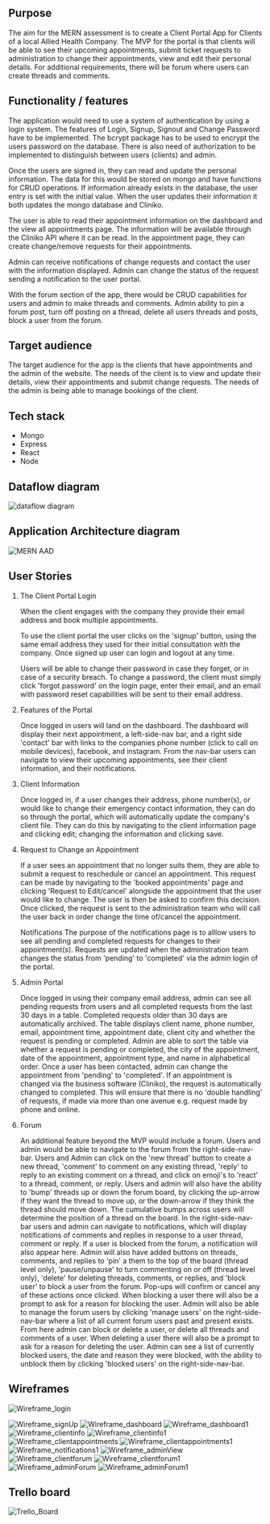 ## Purpose

The aim for the MERN assessment is to create a Client Portal App for Clients of a local Allied Health Company. The MVP for the portal is that clients will be able to see their upcoming appointments, submit ticket requests to administration to change their appointments, view and edit their personal details. For additional requirements, there will be forum where users can create threads and comments.

## Functionality / features

The application would need to use a system of authentication by using a login system. The features of Login, Signup, Signout and Change Password have to be implemented. The bcrypt package has to be used to encrypt the users password on the database. There is also need of authorization to be implemented to distinguish between users (clients) and admin.

Once the users are signed in, they can read and update the personal information. The data for this would be stored on mongo and have functions for CRUD operations. If information already exists in the database, the user entry is set with the initial value. When the user updates their information it both updates the mongo database and Cliniko.

The user is able to read their appointment information on the dashboard and the view all appointments page. The information will be available through the Cliniko API where it can be read. In the appointment page, they can create change/remove requests for their appointments. 

Admin can receive notifications of change requests and contact the user with the information displayed. Admin can change the status of the request sending a notification to the user portal.

With the forum section of the app, there would be CRUD capabilities for users and admin to make threads and comments.
Admin ability to pin a forum post, turn off posting on a thread, delete all users threads and posts, block a user from the forum.
    
## Target audience

The target audience for the app is the clients that have appointments and the admin of the website. The needs of the client is to view and update their details, view their appointments and submit change requests. The needs of the admin is being able to manage bookings of the client.

## Tech stack

* Mongo
* Express
* React
* Node
    
## Dataflow diagram
![dataflow diagram](./docs/MERN_dataflow.png)

## Application Architecture diagram
![MERN AAD](./docs/AAD_MERN.png)

## User Stories

1. The Client Portal Login

    When the client engages with the company they provide their email address and book multiple appointments.
    
    To use the client portal the user clicks on the 'signup' button, using the same email address they used for their initial consultation with the company. 
    Once signed up user can login and logout at any time.

    Users will be able to change their password in case they forget, or in case of a security breach. To change a password, the client must simply click 'forgot password' on the login page, enter their email, and an email with password reset capabilities will be sent to their email address. 

2. Features of the Portal

    Once logged in users will land on the dashboard. The dashboard will display their next appointment, a left-side-nav bar, and a right side 'contact' bar with links to the companies phone number (click to call on mobile devices), facebook, and instagram. From the nav-bar users can navigate to view their upcoming appointments, see their client information, and their notifications.

3. Client Information

    Once logged in, if a user changes their address, phone number(s), or would like to change their emergency contact information, they can do so through the portal, which will automatically update the company's client file. They can do this by navigating to the client information page and clicking edit; changing the information and clicking save.

2. Request to Change an Appointment

    If a user sees an appointment that no longer suits them, they are able to submit a request to reschedule or cancel an appointment. This request can be made by navigating to the 'booked appointments' page and clicking 'Request to Edit/cancel' alongside the appointment that the user would like to change. The user is then be asked to confirm this decision. Once clicked, the request is sent to the administration team who will call the user back in order change the time of/cancel the appointment. 
    
    Notifications
        The purpose of the notifications page is to alllow users to see all pending and completed requests for changes to their appointment(s). Requests are updated when the administration team changes the status from 'pending' to 'completed' via the admin login of the portal.

4. Admin Portal

    Once logged in using their company email address, admin can see all pending requests from users and all completed requests from the last 30 days in a table. Completed requests older than 30 days are automatically archived. The table displays client name, phone number, email, appointment time, appointment date, client city and whether the request is pending or completed. Admin are able to sort the table via whether a request is pending or completed, the city of the appointment, date of the appointment, appointment type, and name in alphabetical order. Once a user has been contacted, admin can change the appointment from 'pending' to 'completed'. If an appointment is changed via the business software (Cliniko), the request is automatically changed to completed. This will ensure that there is no 'double handling' of requests, if made via more than one avenue e.g. request made by phone and online. 

5. Forum

    An additional feature beyond the MVP would include a forum. Users and admin would be able to navigate to the forum from the right-side-nav-bar. Users and Admin can click on the 'new thread' button to create a new thread, 'comment' to comment on any existing thread, 'reply' to reply to an existing comment on a thread, and click on emoji's to 'react' to a thread, comment, or reply. 
    Users and admin will also have the ability to 'bump' threads up or down the forum board, by clicking the up-arrow if they want the thread to move up, or the down-arrow if they think the thread should move down. The cumulative bumps across users will determine the position of a thread on the board.
    In the right-side-nav-bar users and admin can navigate to notifications, which will display notifications of comments and replies in response to a user thread, comment or reply. If a user is blocked from the forum, a notification will also appear here.
    Admin will also have added buttons on threads, comments, and replies to 'pin' a them to the top of the board (thread level only), 'pause/unpause' to turn commenting on or off (thread level only), 'delete' for deleting threads, comments, or replies, and 'block user' to block a user from the forum. Pop-ups will confirm or cancel any of these actions once clicked. When blocking a user there will also be a prompt to ask for a reason for blocking the user.
    Admin will also be able to manage the forum users by clicking 'manage users' on the right-side-nav-bar where a list of all current forum users past and present exists. From here admin can block or delete a user, or delete all threads and comments of a user. When deleting a user there will also be a prompt to ask for a reason for deleting the user.
    Admin can see a list of currently blocked users, the date and reason they were blocked, with the ability to unblock them by clicking 'blocked users' on the right-side-nav-bar.

## Wireframes

![Wireframe_login](./docs/login.png)

![Wireframe_signUp](./docs/signup.png)
![Wireframe_dashboard](./docs/dashDesk.png)
![Wireframe_dashboard1](./docs/dashTab.png)
![Wireframe_clientinfo](./docs/cInfoDesk.png)
![Wireframe_clientinfo1](./docs/cInfoMob.png)
![Wireframe_clientappointments](/docs/apptsDesk.png)
![Wireframe_clientappointments1](/docs/apptsMob.png)
![Wireframe_notifications1](/docs/noteDesk.png)
![Wireframe_adminView](/docs/adminDesk.png)
![Wireframe_clientforum](/docs/cForumMob.png)
![Wireframe_clientforum1](/docs/cForumDesk.png)
![Wireframe_adminForum](/docs/aForumDesk.png)
![Wireframe_adminForum1](/docs/aForumDesk1.png)

## Trello board

![Trello_Board](/docs/Trello.png)
